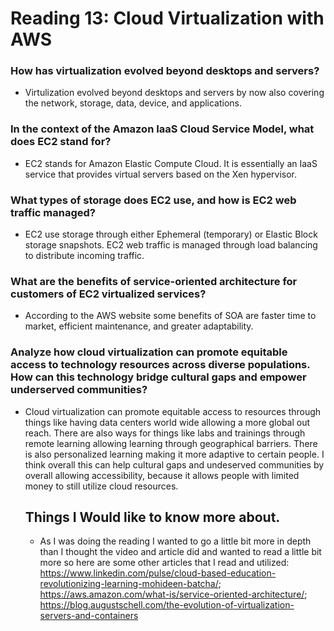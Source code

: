 # Reading 13: Cloud Virtualization with AWS 

### How has virtualization evolved beyond desktops and servers?
- Virtulization evolved beyond desktops and servers by now also covering the network, storage, data, device, and applications. 

### In the context of the Amazon IaaS Cloud Service Model, what does EC2 stand for?
- EC2 stands for Amazon Elastic Compute Cloud. It is essentially an IaaS service that provides virtual servers based on the Xen hypervisor.
  
### What types of storage does EC2 use, and how is EC2 web traffic managed?
- EC2 use storage through either Ephemeral (temporary) or Elastic Block storage snapshots. EC2 web traffic is managed through load balancing to distribute incoming traffic.

### What are the benefits of service-oriented architecture for customers of EC2 virtualized services?
- According to the AWS website some benefits of SOA are faster time to market, efficient maintenance, and greater adaptability.
  
### Analyze how cloud virtualization can promote equitable access to technology resources across diverse populations. How can this technology bridge cultural gaps and empower underserved communities?
- Cloud virtualization can promote equitable access to resources through things like having data centers world wide allowing a more global out reach. There are also ways for things like labs and trainings through remote learning allowing learning through geographical barriers. There is also personalized learning making it more adaptive to certain people. I think overall this can help cultural gaps and undeserved communities by overall allowing accessibility, because it allows people with limited money to still utilize cloud resources. 

  ## Things I Would like to know more about.
  - As I was doing the reading I wanted to go a little bit more in depth than I thought the video and article did and wanted to read a little bit more so here are some other articles that I read and utilized: https://www.linkedin.com/pulse/cloud-based-education-revolutionizing-learning-mohideen-batcha/; https://aws.amazon.com/what-is/service-oriented-architecture/; https://blog.augustschell.com/the-evolution-of-virtualization-servers-and-containers

